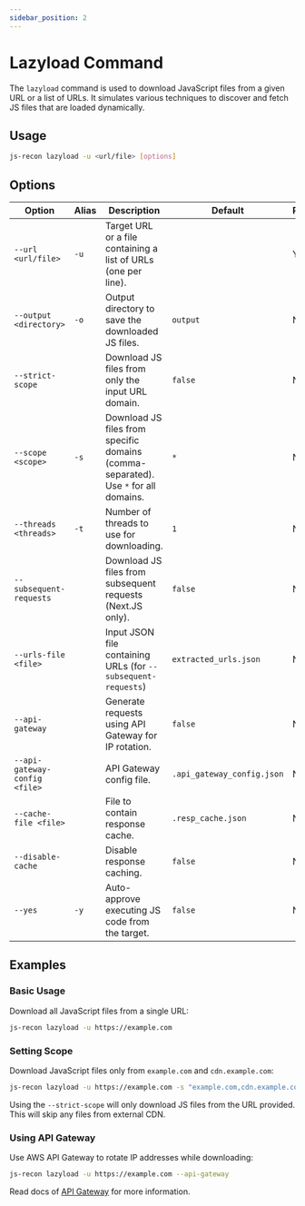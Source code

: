 ```yaml
---
sidebar_position: 2
---
```

# Lazyload Command

The `lazyload` command is used to download JavaScript files from a given URL or a list of URLs. It simulates various techniques to discover and fetch JS files that are loaded dynamically.

## Usage

```bash
js-recon lazyload -u <url/file> [options]
```

## Options

| Option                        | Alias | Description                                                                         | Default                    | Required |
| ----------------------------- | ----- | ----------------------------------------------------------------------------------- | -------------------------- | -------- |
| `--url <url/file>`            | `-u`  | Target URL or a file containing a list of URLs (one per line).                      |                            | Yes      |
| `--output <directory>`        | `-o`  | Output directory to save the downloaded JS files.                                   | `output`                   | No       |
| `--strict-scope`              |       | Download JS files from only the input URL domain.                                   | `false`                    | No       |
| `--scope <scope>`             | `-s`  | Download JS files from specific domains (comma-separated). Use `*` for all domains. | `*`                        | No       |
| `--threads <threads>`         | `-t`  | Number of threads to use for downloading.                                           | `1`                        | No       |
| `--subsequent-requests`       |       | Download JS files from subsequent requests (Next.JS only).                          | `false`                    | No       |
| `--urls-file <file>`          |       | Input JSON file containing URLs (for `--subsequent-requests`)                       | `extracted_urls.json`      | No       |
| `--api-gateway`               |       | Generate requests using API Gateway for IP rotation.                                | `false`                    | No       |
| `--api-gateway-config <file>` |       | API Gateway config file.                                                            | `.api_gateway_config.json` | No       |
| `--cache-file <file>`         |       | File to contain response cache.                                                     | `.resp_cache.json`         | No       |
| `--disable-cache`             |       | Disable response caching.                                                           | `false`                    | No       |
| `--yes`                       | `-y`  | Auto-approve executing JS code from the target.                                     | `false`                    | No       |

## Examples

### Basic Usage

Download all JavaScript files from a single URL:

```bash
js-recon lazyload -u https://example.com
```

### Setting Scope

Download JavaScript files only from `example.com` and `cdn.example.com`:

```bash
js-recon lazyload -u https://example.com -s "example.com,cdn.example.com"
```

Using the `--strict-scope` will only download JS files from the URL provided. This will skip any files from external CDN.

### Using API Gateway

Use AWS API Gateway to rotate IP addresses while downloading:

```bash
js-recon lazyload -u https://example.com --api-gateway
```

Read docs of [API Gateway](./api-gateway.md) for more information.
